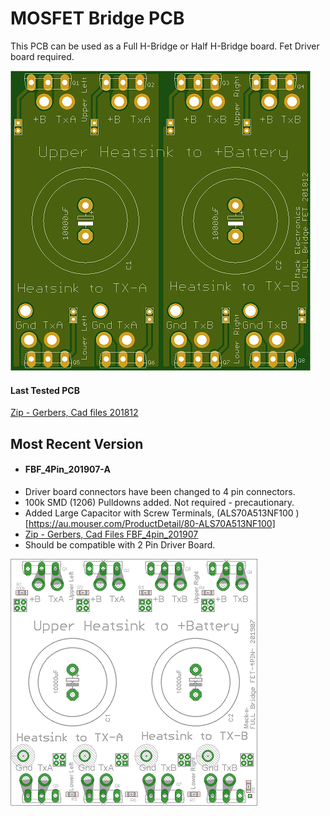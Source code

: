 # MOSFET Bridge PCB  

This PCB can be used as a Full H-Bridge or Half H-Bridge board.  Fet Driver board required.

![Full Bridge](https://github.com/mackelec/StepInverter/blob/master/images/Full%20Bridge_small.png)

#### Last Tested PCB

[Zip - Gerbers, Cad files 201812](https://github.com/mackelec/StepInverter/blob/master/PCB/pcb_FET_Bridge/FullBridgeFet_201812_2_complete.zip)

## Most Recent Version

 
 -  #### FBF_4Pin_201907-A
 -  Driver board connectors have been changed to 4 pin connectors.
 -  100k SMD (1206) Pulldowns added.  Not required - precautionary.
 -  Added Large Capacitor with Screw Terminals, (ALS70A513NF100 )[https://au.mouser.com/ProductDetail/80-ALS70A513NF100]
 -  [Zip - Gerbers, Cad Files FBF_4pin_201907](https://github.com/mackelec/StepInverter/blob/master/PCB/pcb_FET_Bridge/FullBridgeFet_4pin_201907A_complete.zip)
 -  Should be compatible with 2 Pin Driver Board.
 
 ![FBF_4Pin_201907-A](https://github.com/mackelec/StepInverter/blob/master/images/FBF_4pin_201907_small.png)
